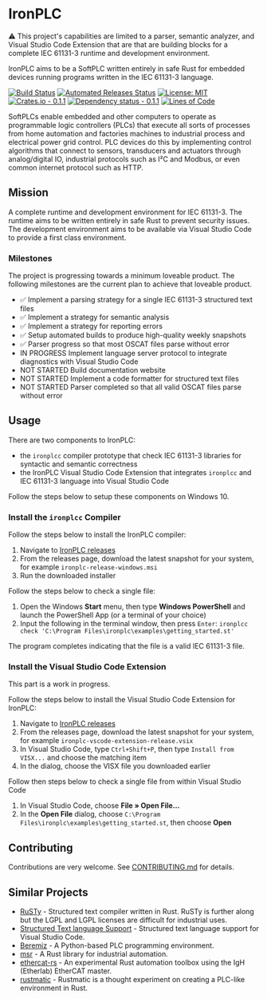 # IronPLC

⚠ This project's capabilities are limited to a parser, semantic analyzer, and
Visual Studio Code Extension that are that are building blocks for a complete
IEC 61131-3 runtime and development environment.

IronPLC aims to be a SoftPLC written entirely in safe Rust for embedded
devices running programs written in the IEC 61131-3 language.

[![Build Status](https://github.com/garretfick/ironplc/workflows/Build%20and%20Test/badge.svg)](https://github.com/garretfick/ironplc/actions?query=workflow%3ABuild-and-Test)
[![Automated Releases Status](https://github.com/garretfick/ironplc/workflows/Publish%20IronPLC%20Releases/badge.svg)](https://github.com/garretfick/ironplc/actions?query=workflow%3APublish-IronPLC-Releases)
[![License: MIT](https://img.shields.io/badge/License-MIT-green.svg)](https://opensource.org/licenses/MIT)
[![Crates.io - 0.1.1](https://img.shields.io/crates/v/ironplc-plc2x)](https://crates.io/crates/ironplc-plc2x)
[![Dependency status - 0.1.1](https://deps.rs/crate/ironplc-plc2x/0.1.1/status.svg)](https://deps.rs/crate/ironplc-plc2x/0.1.1)
[![Lines of Code](https://tokei.rs/b1/github/garretfick/ironplc)](https://github.com/XAMPPRocky/tokei)

SoftPLCs enable embedded and other computers to operate as programmable logic
controllers (PLCs) that execute all sorts of processes from home automation
and factories machines to industrial process and electrical power grid control.
PLC devices do this by implementing control algorithms that connect to sensors,
transducers and actuators through analog/digital IO, industrial protocols such as
I²C and Modbus, or even common internet protocol such as HTTP.

## Mission

A complete runtime and development environment for IEC 61131-3. The runtime aims
to be written entirely in safe Rust to prevent security issues. The development
environment aims to be available via Visual Studio Code to provide
a first class environment.

### Milestones

The project is progressing towards a minimum loveable product. The following
milestones are the current plan to achieve that loveable product.

* ✅ Implement a parsing strategy for a single IEC 61131-3 structured text files
* ✅ Implement a strategy for semantic analysis
* ✅ Implement a strategy for reporting errors
* ✅ Setup automated builds to produce high-quality weekly snapshots
* ✅ Parser progress so that most OSCAT files parse without error
* IN PROGRESS Implement language server protocol to integrate diagnostics with Visual Studio Code
* NOT STARTED Build documentation website
* NOT STARTED Implement a code formatter for structured text files
* NOT STARTED Parser completed so that all valid OSCAT files parse without error

## Usage

There are two components to IronPLC:

* the `ironplcc` compiler prototype that check IEC 61131-3 libraries for
syntactic and semantic correctness
* the IronPLC Visual Studio Code Extension that integrates `ironplcc` and IEC 61131-3 language into Visual Studio Code

Follow the steps below to setup these components on Windows 10.

### Install the `ironplcc` Compiler

Follow the steps below to install the IronPLC compiler:

1. Navigate to [IronPLC releases](https://github.com/garretfick/ironplc/releases)
1. From the releases page, download the latest snapshot for your system, for
   example `ironplc-release-windows.msi`
1. Run the downloaded installer

Follow the steps below to check a single file:

1. Open the Windows **Start** menu, then type **Windows PowerShell** and launch
   the PowerShell App (or a terminal of your choice)
1. Input the following in the terminal window, then press `Enter`:
   ```ironplcc check 'C:\Program Files\ironplc\examples\getting_started.st'```

The program completes indicating that the file is a valid IEC 61131-3 file.

### Install the Visual Studio Code Extension

This part is a work in progress.

Follow the steps below to install the Visual Studio Code Extension for IronPLC:

1. Navigate to [IronPLC releases](https://github.com/garretfick/ironplc/releases)
1. From the releases page, download the latest snapshot for your system, for
   example `ironplc-vscode-extension-release.vsix`
1. In Visual Studio Code, type `Ctrl+Shift+P`, then type `Install from VISX...` and choose the matching item
1. In the dialog, choose the VISX file you downloaded earlier

Follow then steps below to check a single file from within Visual Studio Code

1. In Visual Studio Code, choose **File » Open File...**
1. In the **Open File** dialog, choose `C:\Program Files\ironplc\examples\getting_started.st`, then choose **Open**

## Contributing

Contributions are very welcome. See [CONTRIBUTING.md](CONTRIBUTING.md) for details.

## Similar Projects

* [RuSTy](https://github.com/PLC-lang/rusty) - Structured text compiler written in Rust. RuSTy is further along but the LGPL and LGPL licenses are difficult for industrial uses.
* [Structured Text language Support](https://github.com/Serhioromano/vscode-st) - Structured text language support for Visual Studio Code.
* [Beremiz](https://beremiz.org/) - A Python-based PLC programming environment.
* [msr](https://github.com/slowtec/msr) - A Rust library for industrial automation.
* [ethercat-rs](https://github.com/birkenfeld/ethercat-rs) - An experimental Rust automation toolbox using the IgH (Etherlab) EtherCAT master.
* [rustmatic](https://github.com/NOP0/rustmatic) - Rustmatic is a thought experiment on creating a PLC-like environment in Rust.
